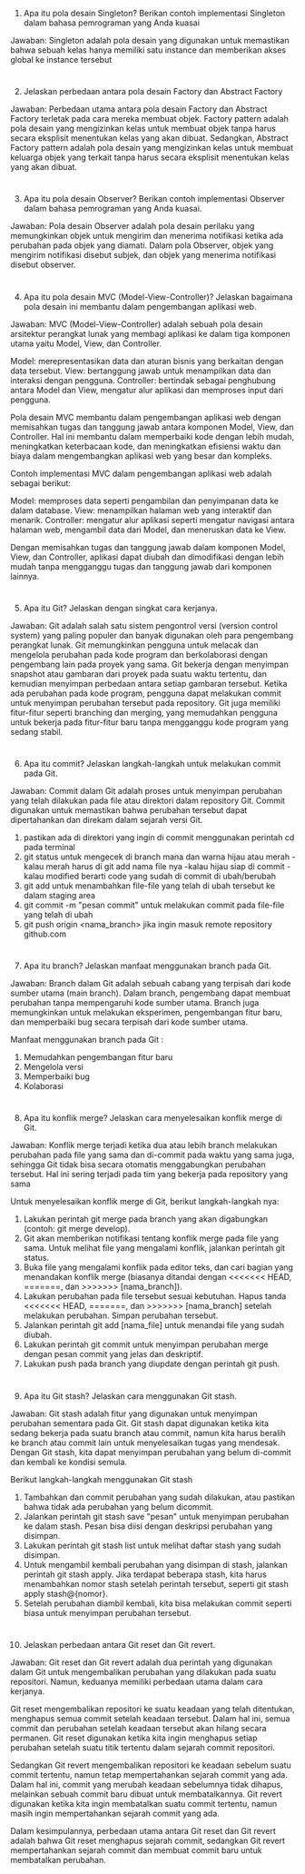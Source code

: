 1. Apa itu pola desain Singleton? Berikan contoh implementasi Singleton dalam bahasa pemrograman yang Anda kuasai
  
Jawaban: Singleton adalah pola desain yang digunakan untuk memastikan bahwa sebuah kelas hanya
memiliki satu instance dan memberikan akses global ke instance tersebut
#

2. Jelaskan perbedaan antara pola desain Factory dan Abstract Factory

Jawaban: Perbedaan utama antara pola desain Factory dan Abstract Factory terletak pada cara mereka membuat objek.
Factory pattern adalah pola desain yang mengizinkan kelas untuk membuat objek tanpa harus secara eksplisit menentukan kelas yang akan dibuat.
Sedangkan, Abstract Factory pattern adalah pola desain yang mengizinkan kelas untuk membuat keluarga objek yang terkait tanpa harus secara eksplisit menentukan kelas yang akan dibuat.
#

3. Apa itu pola desain Observer? Berikan contoh implementasi Observer dalam bahasa pemrograman yang Anda kuasai.

Jawaban: Pola desain Observer adalah pola desain perilaku yang memungkinkan objek untuk mengirim dan menerima notifikasi ketika ada
perubahan pada objek yang diamati. Dalam pola Observer, objek yang mengirim notifikasi disebut subjek,
dan objek yang menerima notifikasi disebut observer.
#

4. Apa itu pola desain MVC (Model-View-Controller)? Jelaskan bagaimana pola desain ini membantu dalam pengembangan aplikasi web.

Jawaban: MVC (Model-View-Controller) adalah sebuah pola desain arsitektur perangkat lunak yang membagi aplikasi ke dalam tiga
komponen utama yaitu Model, View, dan Controller.

Model: merepresentasikan data dan aturan bisnis yang berkaitan dengan data tersebut.
View: bertanggung jawab untuk menampilkan data dan interaksi dengan pengguna.
Controller: bertindak sebagai penghubung antara Model dan View, mengatur alur aplikasi dan memproses input dari pengguna.

Pola desain MVC membantu dalam pengembangan aplikasi web dengan memisahkan tugas dan tanggung jawab antara komponen Model, View, dan Controller.
Hal ini membantu dalam memperbaiki kode dengan lebih mudah, meningkatkan keterbacaan kode,
dan meningkatkan efisiensi waktu dan biaya dalam mengembangkan aplikasi web yang besar dan kompleks.

Contoh implementasi MVC dalam pengembangan aplikasi web adalah sebagai berikut:

Model: memproses data seperti pengambilan dan penyimpanan data ke dalam database.
View: menampilkan halaman web yang interaktif dan menarik.
Controller: mengatur alur aplikasi seperti mengatur navigasi antara halaman web, mengambil data dari Model, dan meneruskan data ke View.

Dengan memisahkan tugas dan tanggung jawab dalam komponen Model, View, dan Controller, aplikasi dapat diubah
dan dimodifikasi dengan lebih mudah tanpa mengganggu tugas dan tanggung jawab dari komponen lainnya.
#

5. Apa itu Git? Jelaskan dengan singkat cara kerjanya.

Jawaban: Git adalah salah satu sistem pengontrol versi (version control system) yang paling populer
dan banyak digunakan oleh para pengembang perangkat lunak. Git memungkinkan pengguna untuk melacak dan 
mengelola perubahan pada kode program dan berkolaborasi dengan pengembang lain pada proyek yang sama. 
Git bekerja dengan menyimpan snapshot atau gambaran dari proyek pada suatu waktu tertentu,
dan kemudian menyimpan perbedaan antara setiap gambaran tersebut. Ketika ada perubahan pada kode program, 
pengguna dapat melakukan commit untuk menyimpan perubahan tersebut pada repository. 
Git juga memiliki fitur-fitur seperti branching dan merging, yang memudahkan pengguna untuk bekerja pada fitur-fitur baru tanpa mengganggu kode program yang sedang stabil.
#

6. Apa itu commit? Jelaskan langkah-langkah untuk melakukan commit pada Git.

Jawaban: Commit dalam Git adalah proses untuk menyimpan perubahan yang telah dilakukan pada file atau direktori dalam repository Git.
Commit digunakan untuk memastikan bahwa perubahan tersebut dapat dipertahankan dan direkam dalam sejarah versi Git.

1. pastikan ada di direktori yang ingin di commit menggunakan perintah cd pada terminal
2. git status untuk mengecek di branch mana dan warna hijau atau merah
-kalau merah harus di git add nama file nya
-kalau hijau siap di commit 
-kalau modified berarti code yang sudah di commit di ubah/berubah
3. git add untuk menambahkan file-file yang telah di ubah tersebut ke dalam staging area
4. git commit -m "pesan commit" untuk melakukan commit pada file-file yang telah di ubah
5. git push origin <nama_branch> jika ingin masuk remote repository github.com
#

7. Apa itu branch? Jelaskan manfaat menggunakan branch pada Git.

Jawaban: Branch dalam Git adalah sebuah cabang yang terpisah dari kode sumber utama (main branch).
Dalam branch, pengembang dapat membuat perubahan tanpa mempengaruhi kode sumber utama. 
Branch juga memungkinkan untuk melakukan eksperimen, pengembangan fitur baru, 
dan memperbaiki bug secara terpisah dari kode sumber utama.

Manfaat menggunakan branch pada Git :
1. Memudahkan pengembangan fitur baru
2. Mengelola versi
3. Memperbaiki bug
4. Kolaborasi
#

8. Apa itu konflik merge? Jelaskan cara menyelesaikan konflik merge di Git.

Jawaban: Konflik merge terjadi ketika dua atau lebih branch melakukan perubahan pada file yang sama dan 
di-commit pada waktu yang sama juga, sehingga Git tidak bisa secara otomatis menggabungkan perubahan tersebut. 
Hal ini sering terjadi pada tim yang bekerja pada repository yang sama

Untuk menyelesaikan konflik merge di Git, berikut langkah-langkah nya:

1. Lakukan perintah git merge pada branch yang akan digabungkan (contoh: git merge develop).
2. Git akan memberikan notifikasi tentang konflik merge pada file yang sama.
Untuk melihat file yang mengalami konflik, jalankan perintah git status.
3. Buka file yang mengalami konflik pada editor teks, dan cari bagian yang menandakan konflik merge 
(biasanya ditandai dengan <<<<<<< HEAD, =======, dan >>>>>>> [nama_branch]).
4. Lakukan perubahan pada file tersebut sesuai kebutuhan. Hapus tanda <<<<<<< HEAD, =======, dan >>>>>>> [nama_branch] 
setelah melakukan perubahan. Simpan perubahan tersebut.
5. Jalankan perintah git add [nama_file] untuk menandai file yang sudah diubah.
6. Lakukan perintah git commit untuk menyimpan perubahan merge dengan pesan commit yang jelas dan deskriptif.
7. Lakukan push pada branch yang diupdate dengan perintah git push.
#

9. Apa itu Git stash? Jelaskan cara menggunakan Git stash.

Jawaban: Git stash adalah fitur yang digunakan untuk menyimpan perubahan sementara pada Git. 
Git stash dapat digunakan ketika kita sedang bekerja pada suatu branch atau commit, 
namun kita harus beralih ke branch atau commit lain untuk menyelesaikan tugas yang mendesak. 
Dengan Git stash, kita dapat menyimpan perubahan yang belum di-commit dan kembali ke kondisi semula.

Berikut langkah-langkah menggunakan Git stash
1. Tambahkan dan commit perubahan yang sudah dilakukan, atau pastikan bahwa tidak ada perubahan yang belum dicommit.
2. Jalankan perintah git stash save "pesan" untuk menyimpan perubahan ke dalam stash. 
Pesan bisa diisi dengan deskripsi perubahan yang disimpan.
3. Lakukan perintah git stash list untuk melihat daftar stash yang sudah disimpan.
4. Untuk mengambil kembali perubahan yang disimpan di stash, jalankan perintah git stash apply. 
Jika terdapat beberapa stash, kita harus menambahkan nomor stash setelah perintah tersebut, seperti git stash apply stash@{nomor}.
5. Setelah perubahan diambil kembali, kita bisa melakukan commit seperti biasa untuk menyimpan perubahan tersebut.
#

10. Jelaskan perbedaan antara Git reset dan Git revert.

Jawaban: Git reset dan Git revert adalah dua perintah yang digunakan dalam Git untuk mengembalikan perubahan yang dilakukan
pada suatu repositori. Namun, keduanya memiliki perbedaan utama dalam cara kerjanya.

Git reset mengembalikan repositori ke suatu keadaan yang telah ditentukan, menghapus semua commit setelah keadaan tersebut. 
Dalam hal ini, semua commit dan perubahan setelah keadaan tersebut akan hilang secara permanen. 
Git reset digunakan ketika kita ingin menghapus setiap perubahan setelah suatu titik tertentu dalam sejarah commit repositori.

Sedangkan Git revert mengembalikan repositori ke keadaan sebelum suatu commit tertentu, namun tetap mempertahankan sejarah commit yang ada. 
Dalam hal ini, commit yang merubah keadaan sebelumnya tidak dihapus, melainkan sebuah commit baru dibuat untuk membatalkannya. 
Git revert digunakan ketika kita ingin membatalkan suatu commit tertentu, namun masih ingin mempertahankan sejarah commit yang ada.

Dalam kesimpulannya, perbedaan utama antara Git reset dan Git revert adalah bahwa Git reset menghapus sejarah commit, 
sedangkan Git revert mempertahankan sejarah commit dan membuat commit baru untuk membatalkan perubahan.